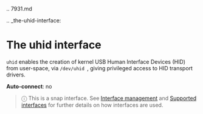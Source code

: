.. 7931.md

.. _the-uhid-interface:

# The uhid interface

`uhid` enables the creation of kernel USB Human Interface Devices (HID)  from user-space, via `/dev/uhid `, giving privileged access to HID transport drivers.

**Auto-connect**: no

> ⓘ  This is a snap interface. See [Interface management](/t/interface-management/6154) and [Supported interfaces](/t/supported-interfaces/7744) for further details on how interfaces are used.